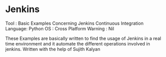 Jenkins
=======

Tool	: Basic Examples Concerning Jenkins Continuous Integration
Language: Python
OS	: Cross Platform
Warning	: Nil

These Examples are basically written to find the usage of Jenkins in a real time environment and
it automate the different operations involved in jenkins.
Written with the help of Sujith Kalyan
